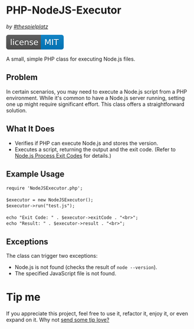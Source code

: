 # PHP-NodeJS-Executor
_by [#thespielplatz](https://t.me/thespielplatz)_

[![MIT License Badge](license-badge.svg)](LICENSE)

A small, simple PHP class for executing Node.js files.

## Problem
In certain scenarios, you may need to execute a Node.js script from a PHP environment. While it's common to have a Node.js server running, setting one up might require significant effort. This class offers a straightforward solution.

## What It Does
- Verifies if PHP can execute Node.js and stores the version.
- Executes a script, returning the output and the exit code. (Refer to [Node.js Process Exit Codes](https://nodejs.org/api/process.html#process_exit_codes) for details.)

## Example Usage
```
require 'NodeJSExecutor.php';

$executor = new NodeJSExecutor();
$executor->run("test.js");

echo "Exit Code: " . $executor->exitCode . "<br>";
echo "Result: " . $executor->result . "<br>";
```

## Exceptions
The class can trigger two exceptions:

- Node.js is not found (checks the result of `node --version`).
- The specified JavaScript file is not found.

# Tip me

If you appreciate this project, feel free to use it, refactor it, enjoy it, or even expand on it. Why not [send some tip love?](https://getalby.com/p/thespielplatz)
